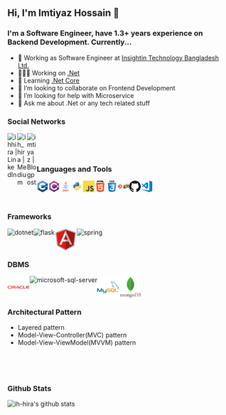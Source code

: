 ## Hi, I'm Imtiyaz Hossain 👋

### I'm a Software Engineer, have 1.3+ years experience on Backend Development. Currently...
- 💼 Working as Software Engineer at [Insightin Technology Bangladesh Ltd.](http://insightintechnology.com/)
- 👨🏻‍💻 Working on [.Net](https://dotnet.microsoft.com/)
- 🌱 Learning [.Net Core](https://docs.microsoft.com/en-us/dotnet/core/introduction)
- 👯 I’m looking to collaborate on Frontend Development
- 🤔 I’m looking for help with Microservice
- 💬 Ask me about .Net or any tech related stuff


### Social Networks
[<img align="left" alt="ihhira | LinkedIn" width="22px" src="https://cdn.jsdelivr.net/npm/simple-icons@v3/icons/linkedin.svg" />][linkedin]
[<img align="left" alt="ih_hira | Medium" width="22px" src="https://cdn.jsdelivr.net/npm/simple-icons@v3/icons/medium.svg" />][medium]
[<img align="left" alt="imtiyaz | Blogpost" width="22px" src="https://cdn.jsdelivr.net/npm/simple-icons@v3/icons/blogger.svg" />][blogpost]

<p>&nbsp;</p>
<p>&nbsp;</p>

### Languages and Tools
<img align="left" alt="CPP" width="26px" src="https://raw.githubusercontent.com/github/explore/80688e429a7d4ef2fca1e82350fe8e3517d3494d/topics/cpp/cpp.png" />
<img align="left" alt="csharp" width="26px" src="https://raw.githubusercontent.com/devicons/devicon/master/icons/csharp/csharp-original.svg" />
<img align="left" alt="java" width="26px" src="https://raw.githubusercontent.com/devicons/devicon/master/icons/java/java-original-wordmark.svg" />
<img align="left" alt="Python" width="26px" src="https://raw.githubusercontent.com/github/explore/80688e429a7d4ef2fca1e82350fe8e3517d3494d/topics/python/python.png" />
<img align="left" alt="JavaScript" width="26px" src="https://raw.githubusercontent.com/github/explore/80688e429a7d4ef2fca1e82350fe8e3517d3494d/topics/javascript/javascript.png" />
<img align="left" alt="HTML5" width="26px" src="https://raw.githubusercontent.com/github/explore/80688e429a7d4ef2fca1e82350fe8e3517d3494d/topics/html/html.png" />
<img align="left" alt="CSS3" width="26px" src="https://raw.githubusercontent.com/github/explore/80688e429a7d4ef2fca1e82350fe8e3517d3494d/topics/css/css.png" />
<img align="left" alt="Git" width="26px" src="https://raw.githubusercontent.com/github/explore/80688e429a7d4ef2fca1e82350fe8e3517d3494d/topics/git/git.png" />
<img align="left" alt="GitHub" width="26px" src="https://raw.githubusercontent.com/github/explore/78df643247d429f6cc873026c0622819ad797942/topics/github/github.png" />
<img align="left" alt="Visual Studio Code" width="26px" src="https://raw.githubusercontent.com/github/explore/80688e429a7d4ef2fca1e82350fe8e3517d3494d/topics/visual-studio-code/visual-studio-code.png" />

<p>&nbsp;</p>
<p>&nbsp;</p>

### Frameworks
<img align="left" alt="dotnet" height="50" src="https://www.vectorlogo.zone/logos/dotnet/dotnet-ar21.svg" />
<img align="left" alt="flask" height="50" src="https://flask.palletsprojects.com/en/1.1.x/_images/flask-logo.png" />
<img align="left" alt="angulajs" height="50" src="https://raw.githubusercontent.com/devicons/devicon/master/icons/angularjs/angularjs-original.svg" />
<img align="left" alt="spring" height="50" src="https://spring.io/images/spring-logo-9146a4d3298760c2e7e49595184e1975.svg" />

<p>&nbsp;</p>
<p>&nbsp;</p>

### DBMS
<img align="left" alt="oracle" height="50" src="https://raw.githubusercontent.com/devicons/devicon/master/icons/oracle/oracle-original.svg" />
<img align="left" alt="microsoft-sql-server" height="50" src="https://cdn.worldvectorlogo.com/logos/microsoft-sql-server.svg" />
<img align="left" alt="mysql" height="50" src="https://raw.githubusercontent.com/devicons/devicon/master/icons/mysql/mysql-original-wordmark.svg" />
<img align="left" alt="mongodb" height="50" src="https://raw.githubusercontent.com/devicons/devicon/master/icons/mongodb/mongodb-original-wordmark.svg" />

<p>&nbsp;</p>
<p>&nbsp;</p>

### Architectural Pattern
- Layered pattern
- Model-View-Controller(MVC) pattern
- Model-View-ViewModel(MVVM) pattern

<p>&nbsp;</p>
<p>&nbsp;</p>

### Github Stats
![ih-hira's github stats](https://github-readme-stats.vercel.app/api?username=ih-hira&show_icons=true&line_height=30)


[linkedin]: https://linkedin.com/in/ihhira
[medium]: https://medium.com/@ih_hira
[blogpost]: https://codeboxbd.blogspot.com

